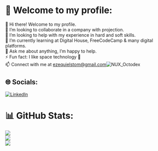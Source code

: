 # 💫 Welcome to my profile:
👋 Hi there! Welcome to my profile.<br>👯 I’m looking to collaborate in a company with projection.<br>🤝 I’m looking to help with my experience in hard and soft skills.<br>🌱 I’m currently learning at Digital House, FreeCodeCamp & many digital platforms.<br>💬 Ask me about anything, I’m happy to help.<br>⚡ Fun fact: I like space technology 🚀<br>📫 Connect with me at ezequielstom@gmail.com![NUX_Octodex](https://user-images.githubusercontent.com/100095709/198050344-e0267b7d-3230-45c1-a79a-54422bac0b88.gif)



## 🌐 Socials:
[![LinkedIn](https://img.shields.io/badge/LinkedIn-%230077B5.svg?logo=linkedin&logoColor=white)](https://linkedin.com/in/https://www.linkedin.com/in/ezequiel-f-stom-a303b9230) 
# 📊 GitHub Stats:
![](https://github-readme-stats.vercel.app/api?username=ezestom&theme=radical&hide_border=false&include_all_commits=false&count_private=false)<br/>
![](https://github-readme-streak-stats.herokuapp.com/?user=ezestom&theme=radical&hide_border=false)<br/>
![](https://github-readme-stats.vercel.app/api/top-langs/?username=ezestom&theme=radical&hide_border=false&include_all_commits=false&count_private=false&layout=compact)
